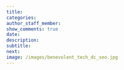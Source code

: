 ```yaml
---
title:
categories:
author_staff_member:
show_comments: true
date:
description:
subtitle: 
next:
image: /images/benevolent_tech_dc_seo.jpg
---
```

